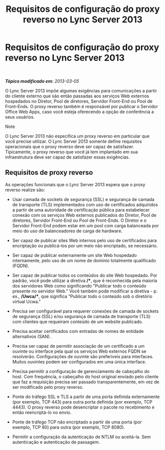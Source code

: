 ﻿---
title: Requisitos de configuração do proxy reverso no Lync Server 2013
TOCTitle: Requisitos de configuração do proxy reverso no Lync Server 2013
ms:assetid: c37d688a-28e4-4822-80cc-6add59c71052
ms:mtpsurl: https://technet.microsoft.com/pt-br/library/JJ945651(v=OCS.15)
ms:contentKeyID: 52057721
ms.date: 05/19/2016
mtps_version: v=OCS.15
ms.translationtype: HT
---

# Requisitos de configuração do proxy reverso no Lync Server 2013

 

_**Tópico modificado em:** 2013-03-05_

O Lync Server 2013 impõe algumas exigências para comunicações a partir do cliente externo que são então passadas aos serviços Web externos hospedados no Diretor, Pool de diretores, Servidor Front-End ou Pool de Front-Ends. O proxy reverso também é responsável por publicar o Servidor Office Web Apps, caso você esteja oferecendo a opção de conferência a seus usuários.

> [!note]  
> O Lync Server 2013 não especifica um proxy reverso em particular que você precise utilizar. O Lync Server 2013 somente define requisitos operacionais que o proxy reverso deve ser capaz de satisfazer. Tipicamente, o proxy reverso que você já tem implantado em sua infraestrutura deve ser capaz de satisfazer essas exigências.

## Requisitos de proxy reverso

As operações funcionais que o Lync Server 2013 espera que o proxy reverso realize são:

  - Usar camada de sockets de segurança (SSL) e segurança de camada de transporte (TLS) implementados com uso de certificados adquiridos a partir de uma autoridade de certificação pública para estabelecer conexão com os serviços Web externos publicados do Diretor, Pool de diretores, Servidor Front-End ou Pool de Front-Ends. O Diretor e o Servidor Front-End podem estar em um pool com carga balanceada por meio do uso de balanceadores de carga de hardware.

  - Ser capaz de publicar sites Web internos pelo uso de certificados para encriptação ou publicá-los por um meio não encriptado, se necessário.

  - Ser capaz de publicar externamente um site Web hospedado internamente, pelo uso de um nome de domínio totalmente qualificado (FQDN).

  - Ser capaz de publicar todos os conteúdos do site Web hospedado. Por padrão, você pode utilizar a diretiva **/\***, que é reconhecida pela maioria dos servidores Web como significando "Publicar todo o conteúdo presente no servidor Web." Você também pode modificar a diretiva - p. ex., **/Uwca/\***, que significa "Publicar todo o conteúdo sob o diretório virtual Ucwa."

  - Precisa ser configurável para requerer conexões de camada de sockets de segurança (SSL) e/ou segurança de camada de transporte (TLS) com clientes que requeiram conteúdo de um website publicado.

  - Precisa aceitar certificados com entradas de nomes de entidade alternativos (SAN).

  - Precisa ser capaz de permitir associação de um certificado a um ouvinte ou interface pela qual os serviços Web externos FQDN se resolverão. Configurações de ouvinte são preferíveis para interfaces. Muitos ouvintes podem ser configurados em uma única interface.

  - Precisa permitir a configuração de gerenciamento de cabeçalho do host. Com frequência, o cabeçalho do host original enviado pelo cliente que faz a requisição precisa ser passado transparentemente, em vez de ser modificado pelo proxy reverso.

  - Ponte do tráfego SSL e TLS a partir de uma porta definida externamente (por exemplo, TCP 443) para outra porta definida (por exemplo, TCP 4443). O proxy reverso pode desencriptar o pacote no recebimento e então reencriptá-lo no envio.

  - Ponte de tráfego TCP não encriptado a partir de uma porta (por exemplo, TCP 80) para outra (por exemplo, TCP 8080).

  - Permitir a configuração da autenticação de NTLM ou aceitá-la. Sem autenticação e autenticação de passagem.

